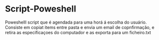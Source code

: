# Script-Poweshell

Poweshelll script que é agendada para uma horá á escolha do usuário. Consiste em copiat items entre pasta e envia um email de copnfirmação, e retira as especificaçoes do computador e as exporta para um ficheiro.txt
